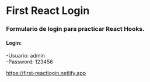 # First React Login

### Formulario de login para practicar React Hooks.
#### Login: </br>
  -Usuario: admin </br>
  -Password: 123456

https://first-reactlogin.netlify.app
